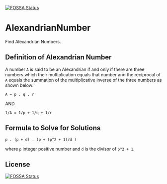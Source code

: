 [![FOSSA Status](https://app.fossa.io/api/projects/git%2Bgithub.com%2FYousafAzabi%2FAlexandrianNumber.svg?type=shield)](https://app.fossa.io/projects/git%2Bgithub.com%2FYousafAzabi%2FAlexandrianNumber?ref=badge_shield)

# AlexandrianNumber

Find Alexandrian Numbers.

## Definition of Alexandrian Number

A number `A` is said to be an Alexandrian if and only if there are three numbers which their multiplication equals that number and the reciprocal of `A` equals the summation of the multiplicative inverse of the three numbers as shown below:

```
A = p . q . r

```
AND
```
1/A = 1/p + 1/q + 1/r
```

## Formula to Solve for Solutions

```
p . (p + d) . (p + (p^2 + 1)/d )
```
where `p` integer positive number and `d` is the divisor of `p^2 + 1`.

## License
[![FOSSA Status](https://app.fossa.io/api/projects/git%2Bgithub.com%2FYousafAzabi%2FAlexandrianNumber.svg?type=large)](https://app.fossa.io/projects/git%2Bgithub.com%2FYousafAzabi%2FAlexandrianNumber?ref=badge_large)
